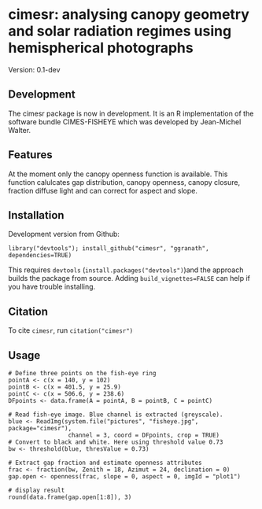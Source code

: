 cimesr: analysing canopy geometry and solar radiation regimes using hemispherical photographs
===========

Version: 0.1-dev

## Development

The cimesr package is now in development. It is an R implementation of the software bundle CIMES-FISHEYE which was developed by Jean-Michel Walter. 

## Features

At the moment only the canopy openness function is available. This function calulcates gap distribution, canopy openness, canopy closure, fraction diffuse light and can correct for aspect and slope.

## Installation

Development version from Github:
```
library("devtools"); install_github("cimesr", "ggranath", dependencies=TRUE)
```
This requires `devtools` (`install.packages("devtools")`)and the approach builds the package from source. Adding `build_vignettes=FALSE` can help if you have trouble installing.

## Citation
To cite `cimesr`, run `citation("cimesr")`

## Usage
```
# Define three points on the fish-eye ring
pointA <- c(x = 140, y = 102)
pointB <- c(x = 401.5, y = 25.9)
pointC <- c(x = 506.6, y = 238.6)
DFpoints <- data.frame(A = pointA, B = pointB, C = pointC)

# Read fish-eye image. Blue channel is extracted (greyscale). 
blue <- ReadImg(system.file("pictures", "fisheye.jpg", package="cimesr"), 
                 channel = 3, coord = DFpoints, crop = TRUE)
# Convert to black and white. Here using threshold value 0.73
bw <- threshold(blue, thresValue = 0.73)

# Extract gap fraction and estimate openness attributes
frac <- fraction(bw, Zenith = 18, Azimut = 24, declination = 0)
gap.open <- openness(frac, slope = 0, aspect = 0, imgId = "plot1")
 
# display result
round(data.frame(gap.open[1:8]), 3) 
```